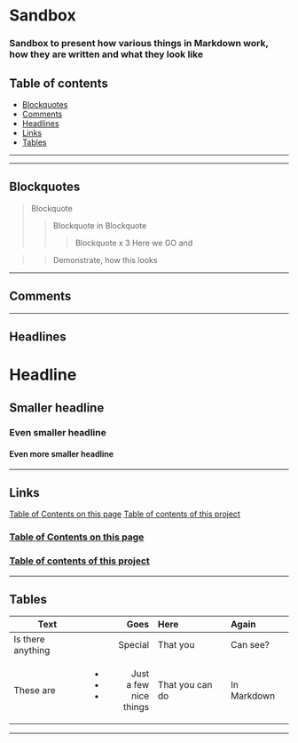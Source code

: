 #   Sandbox
### Sandbox to present how various things in Markdown work, how they are written and what they look like

##  Table of contents

-   [Blockquotes](#blockquotes)
-   [Comments](#comments)
-   [Headlines](#headlines)
-   [Links](#links)
-   [Tables](#tables)

---
---

##  Blockquotes

>   Blockquote
>>  Blockquote in Blockquote
>>> Blockquote x 3
>>  Here
>   we
>>  GO
>>  and

>>  Demonstrate,
>   how this looks

---

##  Comments

<!--Comment 1-->
<!--
Comment 2
-->

---

##  Headlines

#   Headline
##  Smaller headline
### Even smaller headline
####    Even more smaller headline

---

##  Links

[Table of Contents on this page](#table-of-contents)
[Table of contents of this project](../TableOfContents.md)
### [Table of Contents on this page](#table-of-contents)
### [Table of contents of this project](../TableOfContents.md)

---

##  Tables
<!--Always 3 spaces or "-" to the next "|"-->

| Text   | Goes   | Here   | Again   |
|---|---:|:---|:---|
|Is there anything    | Special   | That you   | Can see?   |
| These are   | <ul><li>Just</li><li>a few</li><li>nice things</li></ul>   | That you can do   | In Markdown   |<!--between the ul you put the list, between the ul parts the list items-->

---


